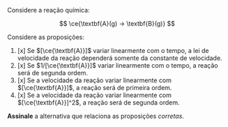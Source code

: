 Considere a reação química:

$$
\ce{\textbf{A}(g) -> \textbf{B}(g)}
$$

Considere as proposições:

1. [x] Se $[\ce{\textbf{A}}]$ variar linearmente com o tempo, a lei de velocidade da reação dependerá somente da constante de velocidade.
2. [x] Se $1/[\ce{\textbf{A}}]$ variar linearmente com o tempo, a reação será de segunda ordem.
3. [x] Se a velocidade da reação variar linearmente com $[\ce{\textbf{A}}]$, a reação será de primeira ordem.
4. [x] Se a velocidade da reação variar linearmente com $[\ce{\textbf{A}}]^2$, a reação será de segunda ordem.

**Assinale** a alternativa que relaciona as proposições *corretas*.